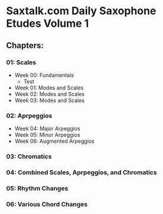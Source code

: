 # Saxtalk.com Daily Saxophone Etudes Volume 1

## Chapters:
### 01: Scales
   * Week 00: Fundamentals
      * Test
   * Week 01: Modes and Scales
   * Week 02: Modes and Scales
   * Week 03: Modes and Scales
### 02: Aprpeggios
   * Week 04: Major Arpeggios
   * Week 05: Minor Arpeggios
   * Week 06: Augmented Arpeggios
### 03: Chromatics
### 04: Combined Scales, Aprpeggios, and Chromatics
### 05: Rhythm Changes
### 06: Various Chord Changes

